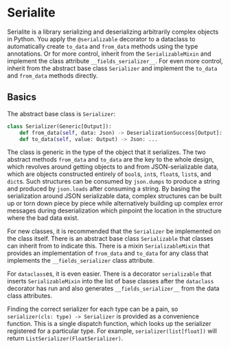 # Serialite

Serialite is a library serializing and deserializing arbitrarily complex objects in Python. You
apply the `@serializable` decorator to a dataclass to automatically create `to_data` and `from_data`
methods using the type annotations. Or for more control, inherit from the `SerializableMixin` and
implement the class attribute `__fields_serializer__`. For even more control, inherit from the 
abstract base class `Serializer` and implement the `to_data` and `from_data` methods directly. 

## Basics

The abstract base class is `Serializer`:

```python
class Serializer(Generic[Output]):
    def from_data(self, data: Json) -> DeserializationSuccess[Output]: ...
    def to_data(self, value: Output) -> Json: ...
```

The class is generic in the type of the object that it serializes. The two abstract methods
`from_data` and `to_data` are the key to the whole design, which revolves around getting objects to
and from JSON-serializable data, which are objects constructed entirely of `bool`s, `int`s, 
`float`s, `list`s, and `dict`s. Such structures can be consumed by `json.dumps` to produce a string
and produced by `json.loads` after consuming a string. By basing the serialization around JSON
serializable data, complex structures can be built up or torn down piece by piece while
alternatively building up complex error messages during deserialization which pinpoint the location
in the structure where the bad data exist.

For new classes, it is recommended that the `Serializer` be implemented on the class itself. There is
an abstract base class `Serializable` that classes can inherit from to indicate this. There is a mixin
`SerializableMixin` that provides an implementation of `from_data` and `to_data` for any class that
implements the `__fields_serializer` class attribute.

For `dataclass`es, it is even easier. There is a decorator `serializable` that inserts
`SerializableMixin` into the list of base classes after the `dataclass` decorator has run and also
generates `__fields_serializer__` from the data class attributes.

Finding the correct serializer for each type can be a pain, so
`serializer(cls: type) -> Serializer` is provided as a convenience function. This is a single
dispatch function, which looks up the serializer registered for a particular type. For example,
`serializer(list[float])` will return `ListSerializer(FloatSerializer)`.
